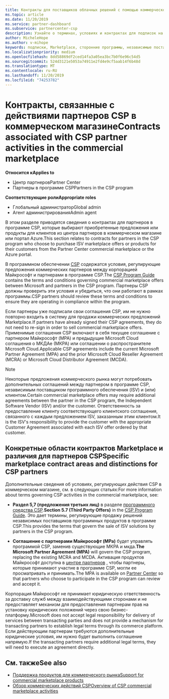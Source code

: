 ```yaml
---
title: Контракты для поставщиков облачных решений с помощью коммерческого рынка | Центр партнеров
ms.topic: article
ms.date: 11/20/2019
ms.service: partner-dashboard
ms.subservice: partnercenter-csp
description: Узнайте о терминах, условиях и контрактах для подписок на сторонние продукты независимых поставщиков программного обеспечения, приобретенные партнерами CSP в коммерческом магазине.
author: MicheleHope
ms.author: v-mihope
keywords: подписки, Marketplace, сторонние программы, независимые поставщики программного обеспечения, Партнерская программа CSP, контракты, продажи, покупка,
ms.localizationpriority: medium
ms.openlocfilehash: 8dd58869df2ced14fa3a05ea3bc7b0f6e96c54d5
ms.sourcegitcommit: 524d3121e5053a74911e2fd4e9cf5aab14f6b48d
ms.translationtype: MT
ms.contentlocale: ru-RU
ms.lasthandoff: 11/20/2019
ms.locfileid: "74253782"
---
```

# <a name="contracts-associated-with-csp-partner-activities-in-the-commercial-marketplace"></a><span data-ttu-id="4d4e6-104">Контракты, связанные с действиями партнеров CSP в коммерческом магазине</span><span class="sxs-lookup"><span data-stu-id="4d4e6-104">Contracts associated with CSP partner activities in the commercial marketplace</span></span>

<span data-ttu-id="4d4e6-105">**Относится к**</span><span class="sxs-lookup"><span data-stu-id="4d4e6-105">**Applies to**</span></span>

- <span data-ttu-id="4d4e6-106">Центр партнеров</span><span class="sxs-lookup"><span data-stu-id="4d4e6-106">Partner Center</span></span>
- <span data-ttu-id="4d4e6-107">Партнеры в программе CSP</span><span class="sxs-lookup"><span data-stu-id="4d4e6-107">Partners in the CSP program</span></span>

<span data-ttu-id="4d4e6-108">**Соответствующие роли**</span><span class="sxs-lookup"><span data-stu-id="4d4e6-108">**Appropriate roles**</span></span>

- <span data-ttu-id="4d4e6-109">Глобальный администратор</span><span class="sxs-lookup"><span data-stu-id="4d4e6-109">Global admin</span></span>
- <span data-ttu-id="4d4e6-110">Агент администрирования</span><span class="sxs-lookup"><span data-stu-id="4d4e6-110">Admin agent</span></span>

<span data-ttu-id="4d4e6-111">В этом разделе приводятся сведения о контрактах для партнеров в программе CSP, которые выбирают приобретенные предложения или продукты для клиентов из центра партнеров в коммерческом магазине или портал Azure.</span><span class="sxs-lookup"><span data-stu-id="4d4e6-111">This section relates to contracts for partners in the CSP program who choose to purchase ISV marketplace offers or products for their customers from the Partner Center commercial marketplace or the Azure portal.</span></span>

<span data-ttu-id="4d4e6-112">В программном обеспечении [CSP](https://go.microsoft.com/fwlink/p/?LinkId=617100) содержатся условия, регулирующие предложения коммерческих партнеров между корпорацией Майкрософт и партнерами в программе CSP.</span><span class="sxs-lookup"><span data-stu-id="4d4e6-112">The [CSP Program Guide](https://go.microsoft.com/fwlink/p/?LinkId=617100) contains the terms and conditions governing commercial marketplace offers between Microsoft and partners in the CSP program.</span></span> <span data-ttu-id="4d4e6-113">Партнеры CSP должны проверить эти условия и убедиться, что они работают в рамках программы.</span><span class="sxs-lookup"><span data-stu-id="4d4e6-113">CSP partners should review these terms and conditions to ensure they are operating in compliance within the program.</span></span>  

<span data-ttu-id="4d4e6-114">Если партнеры уже подписали свои соглашения CSP, им не нужно повторно входить в систему для продажи коммерческих предложений Marketplace.</span><span class="sxs-lookup"><span data-stu-id="4d4e6-114">If partners have already signed their CSP agreements, they do not need to re-sign in order to sell commercial marketplace offers.</span></span> <span data-ttu-id="4d4e6-115">Применимые соглашения CSP включают в себя текущее соглашение с партнером Майкрософт (MPA) и предыдущие Microsoft Cloud соглашения о МКДАе (МКРА) или соглашении о распространителе Microsoft Cloud.</span><span class="sxs-lookup"><span data-stu-id="4d4e6-115">Applicable CSP agreements include the current Microsoft Partner Agreement (MPA) and the prior Microsoft Cloud Reseller Agreement (MCRA) or Microsoft Cloud Distributor Agreement (MCDA).</span></span>

>[!NOTE]
> <span data-ttu-id="4d4e6-116">Некоторые предложения коммерческого рынка могут потребовать дополнительных соглашений между партнером в программе CSP, независимым поставщиком программного обеспечения (ISV) и (или) клиентом.</span><span class="sxs-lookup"><span data-stu-id="4d4e6-116">Certain commercial marketplace offers may require additional agreements between the partner in the CSP program, the Independent Software Vendor (ISV) and/or the customer.</span></span> <span data-ttu-id="4d4e6-117">Ответственность за предоставление клиенту соответствующего клиентского соглашения, связанного с каждым предложением ISV, заказанным этим клиентом.</span><span class="sxs-lookup"><span data-stu-id="4d4e6-117">It is the ISV's responsibility to provide the customer with the appropriate Customer Agreement associated with each ISV offer ordered by that customer.</span></span>

## <a name="specific-marketplace-contract-areas-and-distinctions-for-csp-partners"></a><span data-ttu-id="4d4e6-118">Конкретные области контрактов Marketplace и различия для партнеров CSP</span><span class="sxs-lookup"><span data-stu-id="4d4e6-118">Specific marketplace contract areas and distinctions for CSP partners</span></span>

<span data-ttu-id="4d4e6-119">Дополнительные сведения об условиях, регулирующих действия CSP в коммерческом магазине, см. в следующих статьях:</span><span class="sxs-lookup"><span data-stu-id="4d4e6-119">For more information about terms governing CSP activities in the commercial marketplace, see:</span></span>

- <span data-ttu-id="4d4e6-120">**Раздел 5,7 (предложения третьих лиц)** в разделе [программного средства CSP](https://go.microsoft.com/fwlink/p/?LinkId=617100).</span><span class="sxs-lookup"><span data-stu-id="4d4e6-120">**Section 5.7 (Third Party Offers)** in the [CSP Program Guide](https://go.microsoft.com/fwlink/p/?LinkId=617100).</span></span> <span data-ttu-id="4d4e6-121">Это дает термины, регулирующие продажу решений независимых поставщиков программных продуктов в программе CSP.</span><span class="sxs-lookup"><span data-stu-id="4d4e6-121">This provides the terms that govern the sale of ISV solutions by partners in the CSP program.</span></span>

- <span data-ttu-id="4d4e6-122">**Соглашение с партнерами Майкрософт (MPa)** будет управлять программой CSP, заменив существующие МКРА и мкда.</span><span class="sxs-lookup"><span data-stu-id="4d4e6-122">**The Microsoft Partner Agreement (MPA)** will govern the CSP program, replacing the existing MCRA and MCDA.</span></span> <span data-ttu-id="4d4e6-123">Активация продуктов Майкрософт доступна в [центре партнеров](https://partner.microsoft.com/pcv/dashboard/overview) , чтобы партнеры, которые принимают участие в программе CSP, могли ее просматривать и принимать.</span><span class="sxs-lookup"><span data-stu-id="4d4e6-123">The MPA is available on [Partner Center](https://partner.microsoft.com/pcv/dashboard/overview) so that partners who choose to participate in the CSP program can review and accept it.</span></span>
  
<span data-ttu-id="4d4e6-124">Корпорация Майкрософт не принимает юридическую ответственность за доставку служб между взаимодействующими сторонами и не предоставляет механизм для предоставления партнерам прав на установку юридических положений через свою бизнес-платформу.</span><span class="sxs-lookup"><span data-stu-id="4d4e6-124">Microsoft does not accept legal responsibility for delivery of services between transacting parties and does not provide a mechanism for transacting partners to establish legal terms through its commerce platform.</span></span> <span data-ttu-id="4d4e6-125">Если действующим партнерам требуются дополнительные юридические условия, им нужно будет выполнить соглашение напрямую.</span><span class="sxs-lookup"><span data-stu-id="4d4e6-125">If the transacting partners require additional legal terms, they will need to execute an agreement directly.</span></span>

## <a name="see-also"></a><span data-ttu-id="4d4e6-126">См. также</span><span class="sxs-lookup"><span data-stu-id="4d4e6-126">See also</span></span>

- [<span data-ttu-id="4d4e6-127">Поддержка продуктов для коммерческого рынка</span><span class="sxs-lookup"><span data-stu-id="4d4e6-127">Support for commercial marketplace products</span></span>](csp-commercial-marketplace-support.md)
- [<span data-ttu-id="4d4e6-128">Обзор коммерческих действий CSP</span><span class="sxs-lookup"><span data-stu-id="4d4e6-128">Overview of CSP commercial marketplace activities</span></span>](csp-commercial-marketplace-overview.md)
